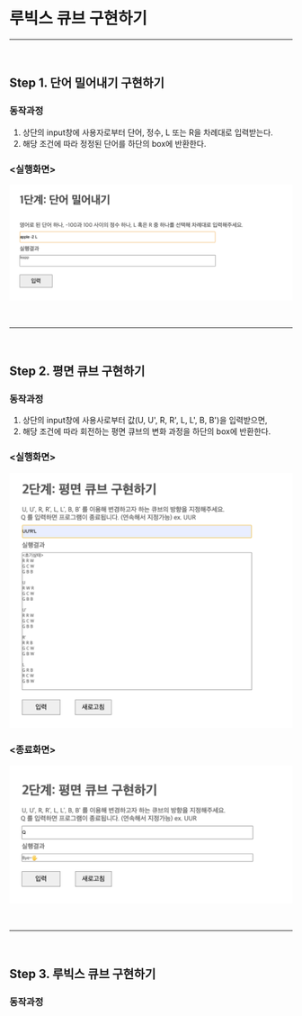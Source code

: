 # 루빅스 큐브 구현하기

---

<br>

## Step 1. 단어 밀어내기 구현하기

### 동작과정

1. 상단의 input창에 사용자로부터 단어, 정수, L 또는 R을 차례대로 입력받는다. <br>
2. 해당 조건에 따라 정정된 단어를 하단의 box에 반환한다.

### <실행화면>

![UI image](step-1.png)

<br>

---

<br>

## Step 2. 평면 큐브 구현하기

### 동작과정

1. 상단의 input창에 사용사로부터 값(U, U', R, R', L, L', B, B')을 입력받으면,<br>
2. 해당 조건에 따라 회전하는 평면 큐브의 변화 과정을 하단의 box에 반환한다.

### <실행화면>

![UI image1](step2-1.png)

### <종료화면>

![UI image2](step2-2.png)

<br>

---

<br>

## Step 3. 루빅스 큐브 구현하기

### 동작과정
